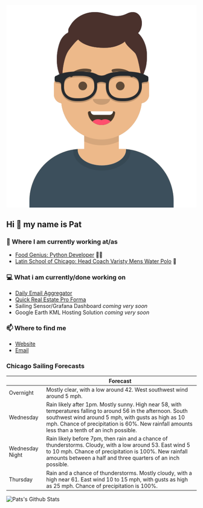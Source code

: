 [![Social banner for p-j-falconer](https://raw.githubusercontent.com/P-J-FALCONER/P-J-FALCONER/master/assets/avataaars.svg)](https://patfalconer.com/)
## Hi :wave: my name is Pat

### 💼 Where I am currently working at/as
- [Food Genius: Python Developer](https://getfoodgenius.com/) 🍔🐍
- [Latin School of Chicago: Head Coach Varisty Mens Water Polo](https://www.latinschool.org/) 🤽


### 💻 What i am currently/done working on
 - [Daily Email Aggregator](https://github.com/P-J-FALCONER/dott_daily_mail)
 - [Quick Real Estate Pro Forma](https://github.com/P-J-FALCONER/henry)
 - Sailing Sensor/Grafana Dashboard *coming very soon*
 - Google Earth KML Hosting Solution *coming very soon*

### 📫 Where to find me
 - [Website](https://patfalconer.com/)
 - [Email](mailto:patrick.j.falconer@gmail.com)


### Chicago Sailing Forecasts
|   | Forecast  |
|---|---|
| Overnight | Mostly clear, with a low around 42. West southwest wind around 5 mph. |
| Wednesday | Rain likely after 1pm. Mostly sunny. High near 58, with temperatures falling to around 56 in the afternoon. South southwest wind around 5 mph, with gusts as high as 10 mph. Chance of precipitation is 60%. New rainfall amounts less than a tenth of an inch possible. |
| Wednesday Night | Rain likely before 7pm, then rain and a chance of thunderstorms. Cloudy, with a low around 53. East wind 5 to 10 mph. Chance of precipitation is 100%. New rainfall amounts between a half and three quarters of an inch possible. |
| Thursday | Rain and a chance of thunderstorms. Mostly cloudy, with a high near 61. East wind 10 to 15 mph, with gusts as high as 25 mph. Chance of precipitation is 100%. |

![Pats's Github Stats](https://github-readme-stats.vercel.app/api?username=p-j-falconer&show_icons=true&theme=radical)
